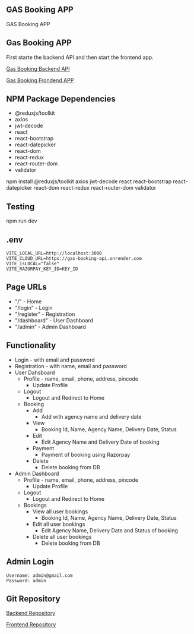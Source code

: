 ## GAS Booking APP

GAS Booking APP

## Gas Booking APP

First starte the backend API and then start the frontend app.

[Gas Booking Backend API](https://gas-booking-api.onrender.com/)

[Gas Booking Frondend APP](https://gas-booking-app.netlify.app/)

## NPM Package Dependencies

- @reduxjs/toolkit
- axios
- jwt-decode
- react
- react-bootstrap
- react-datepicker
- react-dom
- react-redux
- react-router-dom
- validator

npm install @reduxjs/toolkit axios jwt-decode react react-bootstrap react-datepicker react-dom react-redux react-router-dom validator

## Testing

npm run dev

## .env

    VITE_LOCAL_URL=http://localhost:3000
    VITE_CLOUD_URL=https://gas-booking-api.onrender.com
    VITE_isLOCAL="false"
    VITE_RAZORPAY_KEY_ID=KEY_ID

## Page URLs

- "/" - Home
- "/login" - Login
- "/register" - Registration
- "/dashboard" - User Dashboard
- "/admin" - Admin Dashboard

## Functionality

- Login - with email and password
- Registration - with name, email and password
- User Dahsboard
  - Profile - name, email, phone, address, pincode
    - Update Profile
  - Logout
    - Logout and Redirect to Home
  - Booking
    - Add
      - Add with agency name and delivery date
    - View
      - Booking Id, Name, Agency Name, Delivery Date, Status
    - Edit
      - Edit Agency Name and Delivery Date of booking
    - Payment
      - Payment of booking using Razorpay
    - Delete
      - Delete booking from DB
- Admin Dashboard
  - Profile - name, email, phone, address, pincode
    - Update Profile
  - Logout
    - Logout and Redirect to Home
  - Bookings
    - View all user bookings
      - Booking Id, Name, Agency Name, Delivery Date, Status
    - Edit all user bookings
      - Edit Agency Name, Delivery Date and Status of booking
    - Delete all user bookings
      - Delete booking from DB

## Admin Login

    Username: admin@gmail.com
    Password: admin

## Git Repository

[Backend Repository](https://github.com/automationblog/gas-booking-be)

[Frontend Repository](https://github.com/automationblog/gas-booking-fe)
